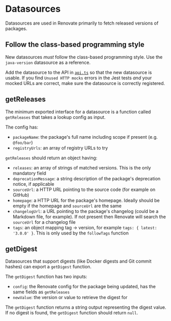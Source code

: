 # Datasources

Datasources are used in Renovate primarily to fetch released versions of packages.

## Follow the class-based programming style

New datasources _must_ follow the class-based programming style.
Use the `java-version` datasource as a reference.

Add the datasource to the API in [`api.ts`](api.ts) so that the new datasource is usable.
If you find `Unused HTTP mocks` errors in the Jest tests _and_ your mocked URLs are correct, make sure the datasource is correctly registered.

## getReleases

The minimum exported interface for a datasource is a function called `getReleases` that takes a lookup config as input.

The config has:

- `packageName`: the package's full name including scope if present (e.g. `@foo/bar`)
- `registryUrls`: an array of registry URLs to try

`getReleases` should return an object having:

- `releases`: an array of strings of matched versions. This is the only mandatory field
- `deprecationMessage`: a string description of the package's deprecation notice, if applicable
- `sourceUrl`: a HTTP URL pointing to the source code (for example on GitHub)
- `homepage`: a HTTP URL for the package's homepage. Ideally should be empty if the homepage and `sourceUrl` are the same
- `changelogUrl`: a URL pointing to the package's changelog (could be a Markdown file, for example). If not present then Renovate will search the `sourceUrl` for a changelog file
- `tags`: an object mapping tag -> version, for example `tags: { latest: '3.0.0' }`. This is only used by the `followTags` function

## getDigest

Datasources that support digests (like Docker digests and Git commit hashes) can export a `getDigest` function.

The `getDigest` function has two inputs:

- `config`: the Renovate config for the package being updated, has the same fields as `getReleases`
- `newValue`: the version or value to retrieve the digest for

The `getDigest` function returns a string output representing the digest value.
If no digest is found, the `getDigest` function should return `null`.
